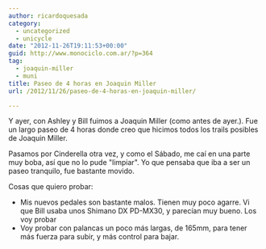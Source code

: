 ```yaml
---
author: ricardoquesada
category:
  - uncategorized
  - unicycle
date: "2012-11-26T19:11:53+00:00"
guid: http://www.monociclo.com.ar/?p=364
tag:
  - joaquin-miller
  - muni
title: Paseo de 4 horas en Joaquin Miller
url: /2012/11/26/paseo-de-4-horas-en-joaquin-miller/

---
```

Y ayer, con Ashley y Bill fuimos a Joaquin Miller (como antes de ayer.). Fue un largo paseo de 4 horas donde creo que hicimos todos los trails posibles de Joaquin Miller.

Pasamos por Cinderella otra vez, y como el Sábado, me caí en una parte muy boba, así que no lo pude "limpiar". Yo que pensaba que iba a ser un paseo tranquilo, fue bastante movido.

Cosas que quiero probar:

- Mis nuevos pedales son bastante malos. Tienen muy poco agarre. Vi que Bill usaba unos Shimano DX PD-MX30, y parecían muy bueno. Los voy probar
- Voy probar con palancas un poco más largas, de 165mm, para tener más fuerza para subir, y más control para bajar.
